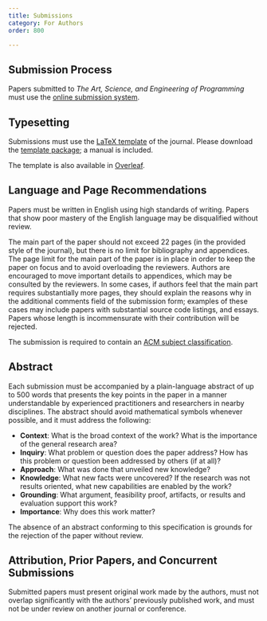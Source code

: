 ```yaml
---
title: Submissions
category: For Authors
order: 800

---
```

## Submission Process
Papers submitted to *The Art, Science, and Engineering of Programming* must use the [online submission system][submit]. 

## Typesetting

Submissions must use the [LaTeX template][latex template] of the journal. Please download the [template package][template package]; a manual is included.

The template is also available in [Overleaf][overleaf].


## Language and Page Recommendations
Papers must be written in English using high standards of writing. Papers that show poor mastery of the English language may be disqualified without review.

The main part of the paper should not exceed 22 pages (in the provided style of the journal), but there is no limit for bibliography and appendices. The page limit for the main part of the paper is in place in order to keep the paper on focus and to avoid overloading the reviewers. Authors are encouraged to move important details to appendices, which may be consulted by the reviewers. In some cases, if authors feel that the main part requires substantially more pages, they should explain the reasons why in the additional comments field of the submission form; examples of these cases may include papers with substantial source code listings, and essays. Papers whose length is incommensurate with their contribution will be rejected.

The submission is required to contain an [ACM subject classification][ccs].

## Abstract
Each submission must be accompanied by a plain-language abstract of up to 500 words that presents the key points in the paper in a manner understandable by experienced practitioners and researchers in nearby disciplines. The abstract should avoid mathematical symbols whenever possible, and it must address the following:

* **Context**: What is the broad context of the work? What is the importance of the general research area? 
* **Inquiry**: What problem or question does the paper address? How has this problem or question been addressed by others (if at all)? 
* **Approach**: What was done that unveiled new knowledge? 
* **Knowledge**: What new facts were uncovered? If the research was not results oriented, what new capabilities are enabled by the work? 
* **Grounding**: What argument, feasibility proof, artifacts, or results and evaluation support this work? 
* **Importance**: Why does this work matter? 

The absence of an abstract conforming to this specification is grounds for the rejection of the paper without review.

## Attribution, Prior Papers, and Concurrent Submissions
Submitted papers must present original work made by the authors, must not overlap significantly with the authors’ previously published work, and must not be under review on another journal or conference.

[submit]: https://programming-journal.scholasticahq.com/for-authors
[ccs]: https://dl.acm.org/ccs/ccs.cfm
[latex template]: https://github.com/programming-journal/programming/releases
[template package]: https://github.com/programming-journal/programming/releases/download/v1.3a/programming-template_v1.3a.zip
[overleaf]: https://www.overleaf.com/articles/programming/kzcgbdsnnyyt#.V7OJ85grKHs
